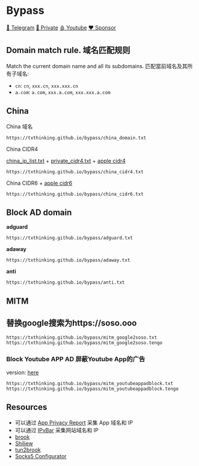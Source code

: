 # Bypass

[🤝 Telegram](https://t.me/brookgroup)
[💬 Private](https://join.txthinking.com)
[🩸 Youtube](https://www.youtube.com/txthinking)
[❤️ Sponsor](https://github.com/sponsors/txthinking)

## Domain match rule. 域名匹配规则

Match the current domain name and all its subdomains. 匹配當前域名及其所有子域名:

-   `cn`: `cn`, `xxx.cn`, `xxx.xxx.cn`
-   `a.com`: `a.com`, `xxx.a.com`, `xxx.xxx.a.com`

## China

China 域名

```
https://txthinking.github.io/bypass/china_domain.txt
```

China CIDR4

[china_ip_list.txt](https://github.com/17mon/china_ip_list) + [private_cidr4.txt](https://github.com/txthinking/bypass/blob/master/private_cidr4.txt) + [apple cidr4](https://www.txthinking.com/talks/articles/shiliew-en.article#apple-push-problem)

```
https://txthinking.github.io/bypass/china_cidr4.txt
```

China CIDR6 + [apple cidr6](https://www.txthinking.com/talks/articles/shiliew-en.article#apple-push-problem)

```
https://txthinking.github.io/bypass/china_cidr6.txt
```

## Block AD domain

**adguard**

```
https://txthinking.github.io/bypass/adguard.txt
```

**adaway**

```
https://txthinking.github.io/bypass/adaway.txt
```

**anti**

```
https://txthinking.github.io/bypass/anti.txt
```

## MITM

## 替换google搜索为https://soso.ooo

```
https://txthinking.github.io/bypass/mitm_google2soso.txt
https://txthinking.github.io/bypass/mitm_google2soso.tengo
```

### Block Youtube APP AD 屏蔽Youtube App的广告

version: [here](https://github.com/txthinking/bypass/blob/master/mitm_youtubeappadblock.tengo#L2)

```
https://txthinking.github.io/bypass/mitm_youtubeappadblock.txt
https://txthinking.github.io/bypass/mitm_youtubeappadblock.tengo
```

## Resources

-   可以通过 [App Privacy Report](https://www.txthinking.com) 采集 App 域名和 IP
-   可以通过 [IPvBar](https://chrome.google.com/webstore/detail/ipvbar/copjmgogifdfjkaenpallapiidcpkjbm) 采集网站域名和 IP
-   [brook](https://github.com/txthinking/brook)
-   [Shiliew](https://www.shiliew.com)
-   [tun2brook](https://github.com/txthinking/tun2brook)
-   [Socks5 Configurator](https://chrome.google.com/webstore/detail/hnpgnjkeaobghpjjhaiemlahikgmnghb)
